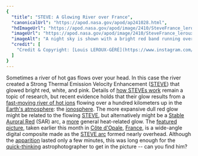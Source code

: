```yaml
---
{
  "title": "STEVE: A Glowing River over France",
  "canonicalUrl": "https://apod.nasa.gov/apod/ap241028.html",
  "hdImageUrl": "https://apod.nasa.gov/apod/image/2410/SteveFrance_leroux_2160.jpg",
  "imageUrl": "https://apod.nasa.gov/apod/image/2410/SteveFrance_leroux_1080.jpg",
  "imageAlt": "A night sky is shown with a bright red band running overhead. Above the red band is a diffuse red glow. A path through a grassy filed is in the foreground with a path going out toward the horizon. Please see the explanation for more detailed information.",
  "credit": [
    "Credit & Copyright: [Louis LEROUX-GÉRÉ](https://www.instagram.com/lrx.photo)"
  ]
}
---
```


Sometimes a river of hot gas flows over your head. In this case the river created a Strong Thermal Emission Velocity Enhancement ([STEVE](https://en.wikipedia.org/wiki/STEVE)) that glowed bright red, white, and pink. Details of [how STEVEs work](https://ui.adsabs.harvard.edu/abs/2018GeoRL..45.7968G/abstract) remain a topic of research, but recent evidence holds that their glow results from a [fast-moving river of hot ions](https://en.wikipedia.org/wiki/STEVE#Research_into_cause) flowing over a hundred kilometers up in the [Earth's atmosphere](https://science.nasa.gov/earth/earth-atmosphere/earths-atmosphere-a-multi-layered-cake/): the [ionosphere](https://science.nasa.gov/earth/10-things-to-know-about-the-ionosphere/). The more expansive dull red glow might be related to the flowing [STEVE](https://apod.nasa.gov/apod/ap210505.html), but alternatively might be a [Stable Auroral Red](https://spaceweatherarchive.com/2021/11/22/3308/) (SAR) arc, a [more](https://apod.nasa.gov/apod/ap240103.html) general heat-related glow. The [featured picture](https://www.instagram.com/p/DBKEFJlMLPo/), taken earlier this month in [Côte d'Opale](https://youtu.be/66ATFjFDjoY?t=129), [France](https://en.wikipedia.org/wiki/France), is a wide-angle digital composite made as the [STEVE arc](https://apod.nasa.gov/apod/ap171014.html) formed nearly overhead. Although the [apparition](https://apod.nasa.gov/apod/ap231022.html) lasted only a few minutes, this was long enough for the [quick-thinking](https://static2.bigstockphoto.com/0/7/4/large1500/470325001.jpg) astrophotographer to get in the picture -- can you find him?
